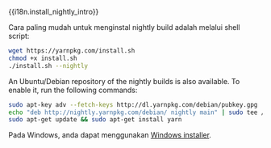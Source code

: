 {{i18n.install_nightly_intro}}

Cara paling mudah untuk menginstal nightly build adalah melalui shell script:

```sh
wget https://yarnpkg.com/install.sh
chmod +x install.sh
./install.sh --nightly
```

An Ubuntu/Debian repository of the nightly builds is also available. To enable it, run the following commands:

```sh
sudo apt-key adv --fetch-keys http://dl.yarnpkg.com/debian/pubkey.gpg
echo "deb http://nightly.yarnpkg.com/debian/ nightly main" | sudo tee /etc/apt/sources.list.d/yarn-nightly.list
sudo apt-get update && sudo apt-get install yarn
```

Pada Windows, anda dapat menggunakan [Windows installer](https://nightly.yarnpkg.com/latest.msi).